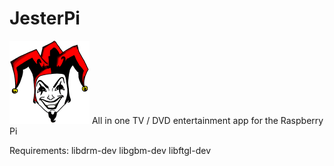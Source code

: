# JesterPi
![Logo](images/Jester128.png)
All in one TV / DVD entertainment app for the Raspberry Pi

Requirements:
libdrm-dev libgbm-dev libftgl-dev
